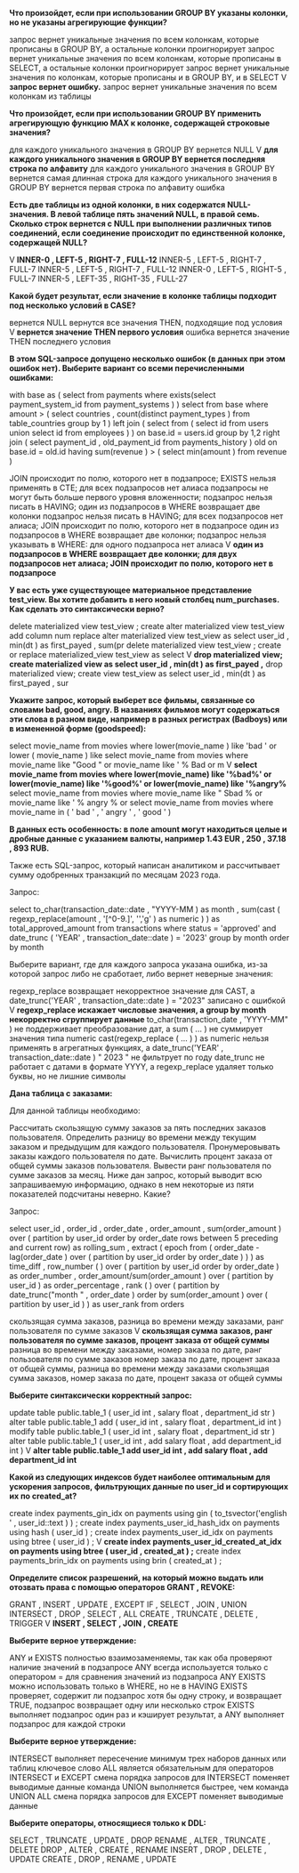 **Что произойдет, если при использовании GROUP BY указаны колонки, но не указаны агрегирующие функции?**

запрос вернет уникальные значения по всем колонкам, которые прописаны в GROUP BY, а остальные колонки проигнорирует
запрос вернет уникальные значения по всем колонкам, которые прописаны в SELECT, а остальные колонки проигнорирует
запрос вернет уникальные значения по колонкам, которые прописаны и в GROUP BY, и в SELECT
V **запрос вернет ошибку.**
запрос вернет уникальные значения по всем колонкам из таблицы


**Что произойдет, если при использовании GROUP BY применить агрегирующую функцию MAX к колонке, содержащей строковые значения?**

для каждого уникального значения в GROUP BY вернется NULL
V **для каждого уникального значения в GROUP BY вернется последняя строка по алфавиту**
для каждого уникального значения в GROUP BY вернется самая длинная строка
для каждого уникального значения в GROUP BY вернется первая строка по алфавиту
ошибка


**Есть две таблицы из одной колонки, в них содержатся NULL-значения. В левой таблице пять значений NULL, в правой семь. Сколько строк вернется с NULL при выполнении различных типов соединений, если соединение происходит по единственной колонке, содержащей NULL?**

V **INNER-0 , LEFT-5 , RIGHT-7 , FULL-12**
INNER-5 , LEFT-5 , RIGHT-7 , FULL-7
INNER-5 , LEFT-5 , RIGHT-7 , FULL-12
INNER-0 , LEFT-5 , RIGHT-5 , FULL-7
INNER-5 , LEFT-35 , RIGHT-35 , FULL-27


**Какой будет результат, если значение в колонке таблицы подходит под несколько условий в CASE?**

вернется NULL
вернутся все значения THEN, подходящие под условия
V **вернется значение THEN первого условия**
ошибка
вернется значение THEN последнего условия


**В этом SQL-запросе допущено несколько ошибок (в данных при этом ошибок нет). Выберите вариант со всеми перечисленными ошибками:**

with base as (
select
from payments
where exists(select payment_system_id from payment_systems )
)
select
from base
where amount > ( select countries , count(distinct payment_types ) from table_countries group by 1 )
left join (
select
from ( select id from users union select id from employees )
) on base.id = users.id
group by 1,2
right join ( select payment_id , old_payment_id from payments_history ) old on base.id = old.id
having sum(revenue ) > ( select min(amount ) from revenue )

JOIN происходит по полю, которого нет в подзапросе; EXISTS нельзя применять в CTE; для всех подзапросов нет алиаса
подзапросы не могут быть больше первого уровня вложенности; подзапрос нельзя писать в HAVING; один из подзапросов в WHERE возвращает две колонки
подзапрос нельзя писать в HAVING; для всех подзапросов нет алиаса; JOIN происходит по полю, которого нет в подзапросе
один из подзапросов в WHERE возвращает две колонки; подзапрос нельзя указывать в WHERE: для одного подзапроса нет алиаса
V **один из подзапросов в WHERE возвращает две колонки; для двух подзапросов нет алиаса; JOIN происходит по полю, которого нет в подзапросе**


**У вас есть уже существующее материальное представление test_view. Вы хотите добавить в него новый столбец num_purchases. Как сделать это синтаксически верно?**

delete materialized view test_view ; create alter materialized view test_view add column num
replace alter materialized view test_view as select user_id , min(dt ) as first_payed , sum(pr
delete materialized view test_view ; create or replace materialized_view test_view as select
V **drop materialized view; create materialized view as select user_id , min(dt ) as first_payed ,**
drop materialized view; create view test_view as select user_id , min(dt ) as first_payed , sur

**Укажите запрос, который выберет все фильмы, связанные со словами bad, good, angry. В названиях фильмов могут содержаться эти слова в разном виде, например в разных регистрах (Badboys) или в измененной форме (goodspeed):**

select movie_name from movies where lower(movie_name ) like 'bad ' or lower ( movie_name ) like
select movie_name from movies where movie_name like "Good " or movie_name like ' % Bad or m
V **select movie_name from movies where lower(movie_name) like '%bad%' or lower(movie_name) like '%good%' or lower(movie_name) like '%angry%**
select movie_name from movies where movie_name like " Sbad % or movie_name like ' % angry % or
select movie_name from movies where movie_name in ( ' bad ' , ' angry ' , ' good ' )


**В данных есть особенность: в поле amount могут находиться целые и дробные данные с указанием валюты, например 1.43 EUR , 250 , 37.18 , 893 RUB.**

Также есть SQL-запрос, который написан аналитиком и рассчитывает сумму одобренных транзакций по месяцам 2023 года.

Запрос:

select
to_char(transaction_date::date , "YYYY-MM ) as month ,
sum(cast ( regexp_replace(amount , '[^0-9.]', '','g' ) as numeric ) ) as total_approved_amount
from transactions
where
status = 'approved'
and date_trunc ( 'YEAR' , transaction_date::date ) = '2023'
group by month
order by month

Выберите вариант, где для каждого запроса указана ошибка, из-за которой запрос либо не сработает, либо вернет неверные значения:

regexp_replace возвращает некорректное значение для CAST, а date_trunc('YEAR' , transaction_date::date ) = "2023" записано с ошибкой
V **regexp_replace искажает числовые значения, а group by month некорректно сгруппирует данные**
to_char(transaction_date , 'YYYY-MM" ) не поддерживает преобразование дат, а sum ( ... ) не суммирует значения типа numeric
cast(regexp_replace ( ... ) ) as numeric нельзя применять в агрегатных функциях, а date_trunc('YEAR' , transaction_date::date ) " 2023 " не фильтрует по году
date_trunc не работает с датами в формате YYYY, а regexp_replace удаляет только буквы, но не лишние символы


**Дана таблица с заказами:**

Для данной таблицы необходимо:

Рассчитать скользящую сумму заказов за пять последних заказов пользователя.
Определить разницу во времени между текущим заказом и предыдущим для каждого пользователя.
Пронумеровывать заказы каждого пользователя по дате.
Вычислить процент заказа от общей суммы заказов пользователя.
Вывести ранг пользователя по сумме заказов за месяц.
Ниже дан запрос, который выводит всю запрашиваемую информацию, однако в нем некоторые из пяти показателей подсчитаны неверно. Какие?

Запрос:

select
user_id ,
order_id ,
order_date ,
order_amount ,
sum(order_amount ) over ( partition by user_id order by order_date rows between 5 preceding and current row) as rolling_sum ,
extract ( epoch from ( order_date - lag(order_date ) over ( partition by user_id order by order_date ) ) ) as time_diff ,
row_number ( ) over ( partition by user_id order by order_date ) as order_number ,
order_amount/sum(order_amount ) over ( partition by user_id ) as order_percentage ,
rank ( ) over ( partition by date_trunc("month " , order_date ) order by sum(order_amount ) over ( partition by user_id ) ) as user_rank
from orders

скользящая сумма заказов, разница во времени между заказами, ранг пользователя по сумме заказов
V **скользящая сумма заказов, ранг пользователя по сумме заказов, процент заказа от общей суммы**
разница во времени между заказами, номер заказа по дате, ранг пользователя по сумме заказов
номер заказа по дате, процент заказа от общей суммы, разница во времени между заказами
скользящая сумма заказов, номер заказа по дате, процент заказа от общей суммы


**Выберите синтаксически корректный запрос:**

update table public.table_1 ( user_id int , salary float , department_id str )
alter table public.table_1 add ( user_id int , salary float , department_id int )
modify table public.table_1 ( user_id int , salary float , department_id str )
alter table public.table_1 ( user_id int , add salary float , add department_id int )
V **alter table public.table_1 add user_id int , add salary float , add department_id int**


**Какой из следующих индексов будет наиболее оптимальным для ускорения запросов, фильтрующих данные по user_id и сортирующих их по created_at?**

create index payments_gin_idx on payments using gin ( to_tsvector('english ' , user_id::text ) ) ;
create index payments_user_id_hash_idx on payments using hash ( user_id ) ;
create index payments_user_id_idx on payments using btree ( user_id ) ;
V **create index payments_user_id_created_at_idx on payments using btree ( user_id , created_at ) ;**
create index payments_brin_idx on payments using brin ( created_at ) ;


**Определите список разрешений, на который можно выдать или отозвать права с помощью операторов GRANT , REVOKE:**

GRANT , INSERT , UPDATE , EXCEPT
IF , SELECT , JOIN , UNION
INTERSECT , DROP , SELECT , ALL
CREATE , TRUNCATE , DELETE , TRIGGER
V **INSERT , SELECT , JOIN , CREATE**


**Выберите верное утверждение:**

ANY и EXISTS полностью взаимозаменяемы, так как оба проверяют наличие значений в подзапросе
ANY всегда используется только с оператором = для сравнения значений из подзапроса
ANY EXISTS можно использовать только в WHERE, но не в HAVING
EXISTS проверяет, содержит ли подзапрос хотя бы одну строку, и возвращает TRUE, подзапрос возвращает одну или несколько строк
EXISTS выполняет подзапрос один раз и кэширует результат, а ANY выполняет подзапрос для каждой строки


**Выберите верное утверждение:**

INTERSECT выполняет пересечение минимум трех наборов данных или таблиц
ключевое слово ALL является обязательным для операторов INTERSECT и EXCEPT
смена порядка запросов для INTERSECT поменяет выводимые данные
команда UNION выполняется быстрее, чем команда UNION ALL
смена порядка запросов для EXCEPT поменяет выводимые данные


**Выберите операторы, относящиеся только к DDL:**

SELECT , TRUNCATE , UPDATE , DROP
RENAME , ALTER , TRUNCATE , DELETE
DROP , ALTER , CREATE , RENAME
INSERT , DROP , DELETE , UPDATE
CREATE , DROP , RENAME , UPDATE